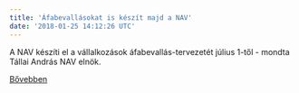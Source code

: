 ```yaml
---
title: 'Áfabevallásokat is készít majd a NAV'
date: '2018-01-25 14:12:26 UTC'
---
```


A NAV készíti el a vállalkozások áfabevallás-tervezetét július 1-től - mondta Tállai András NAV elnök.


[Bővebben](http://ift.tt/2FgbcBQ)
